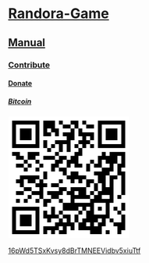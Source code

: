 # [Randora-Game](/README.md)

## [Manual](/manual/README.md)

### [Contribute](/manual/contribute/README.md)

#### [Donate](/manual/contribute/donate/README.md)

##### [Bitcoin](/manual/contribute/donate/bitcoin/README.md)

![16pWd5TSxKvsy8dBrTMNEEVidbv5xiuTtf](./16pWd5TSxKvsy8dBrTMNEEVidbv5xiuTtf.bmp "Bitcoin")

[16pWd5TSxKvsy8dBrTMNEEVidbv5xiuTtf](bitcoin:1448PbGuf75o7U2oLq2AfH2HHkCnBUEL5X&message=donation)
